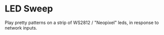 LED Sweep
=========

Play pretty patterns on a strip of WS2812 / "Neopixel" leds, in response to network inputs.


